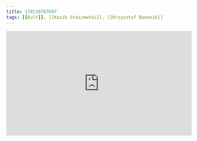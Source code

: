```yaml
---
title: 178139787697
tags: [[Kult]], [[Kazik Staszewski]], [[Krzysztof Banasik]]
---
```

<iframe allow="accelerometer; autoplay; clipboard-write; encrypted-media; gyroscope; picture-in-picture" allowfullscreen="" frameborder="0" height="281" id="youtube_iframe" src="https://www.youtube.com/embed/gSfFlaY6MYw?feature=oembed&amp;enablejsapi=1&amp;origin=https://safe.txmblr.com&amp;wmode=opaque" width="500"></iframe>